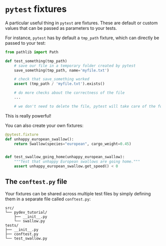 
# `pytest` fixtures

A particular useful thing in `pytest` are fixtures. These are default or custom
values that can be passed as parameters to your tests.

For instance, `pytest` has by default a `tmp_path` fixture, which can directly
be passed to your test:

```python
from pathlib import Path

def test_something(tmp_path)
    # save our file in a temporary folder created by pytest
    save_something(tmp_path, name='myfile.txt')

    # check that save_something worked
    assert (tmp_path / 'myfile.txt').exists()

    # do more checks about the correctness of the file
    ...

    # we don't need to delete the file, pytest will take care of the folder!
```

This is really powerful!

You can also create your own fixtures:

```python
@pytest.fixture
def unhappy_european_swallow():
    return Swallow(species="european", cargo_weight=0.45)


def test_swallow_going_home(unhappy_european_swallow):
    """Test that unhappy European swallows are going home."""
    assert unhappy_european_swallow.get_speed() < 0

```

## The `conftest.py` file

Your fixtures can be shared across multiple test files by simply defining them
in a separate file called `conftest.py`:

```text title="File Structure"
src/
└── pydev_tutorial/
    ├── __init__.py
    └── swallow.py
tests/
├── __init__.py
├── conftest.py
└── test_swallow.py
```
